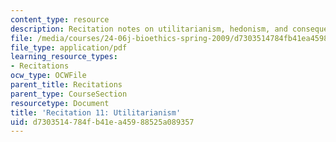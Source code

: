 ```yaml
---
content_type: resource
description: Recitation notes on utilitarianism, hedonism, and consequentialism.
file: /media/courses/24-06j-bioethics-spring-2009/d7303514784fb41ea45988525a089357_MIT24_06Js09_rec11.pdf
file_type: application/pdf
learning_resource_types:
- Recitations
ocw_type: OCWFile
parent_title: Recitations
parent_type: CourseSection
resourcetype: Document
title: 'Recitation 11: Utilitarianism'
uid: d7303514-784f-b41e-a459-88525a089357
---
```

